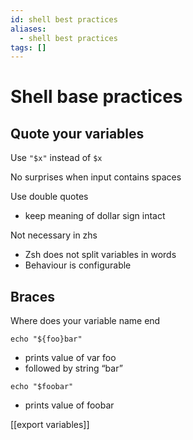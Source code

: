 ```yaml
---
id: shell best practices
aliases:
  - shell best practices
tags: []
---
```


# Shell base practices

## Quote your variables

Use `"$x"` instead of `$x`

No surprises when input contains spaces

Use double quotes

- keep meaning of dollar sign intact

Not necessary in zhs

- Zsh does not split variables in words
- Behaviour is configurable

## Braces

Where does your variable name end

`echo "${foo}bar"`

- prints value of var foo
- followed by string “bar”

`echo "$foobar"`

- prints value of foobar

[[export variables]]
